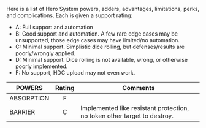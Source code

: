 Here is a list of Hero System powers, adders, advantages, limitations, perks, and complications.  Each is given a support rating:
-  A: Full support and automation
-  B: Good support and automation.  A few rare edge cases may be unsupported, those edge cases may have limited/no automation.
-  C: Minimal support.  Simplistic dice rolling, but defenses/results are poorly/wrongly applied.
-  D: Minimal support.  Dice rolling is not available, wrong, or otherwise poorly implemented.
-  F: No support, HDC upload may not even work.

| POWERS | Rating | Comments |
| --- | :---:  | --- |
| ABSORPTION | F ||
| BARRIER | C | Implemented like resistant protection, no token other target to destroy. | 
